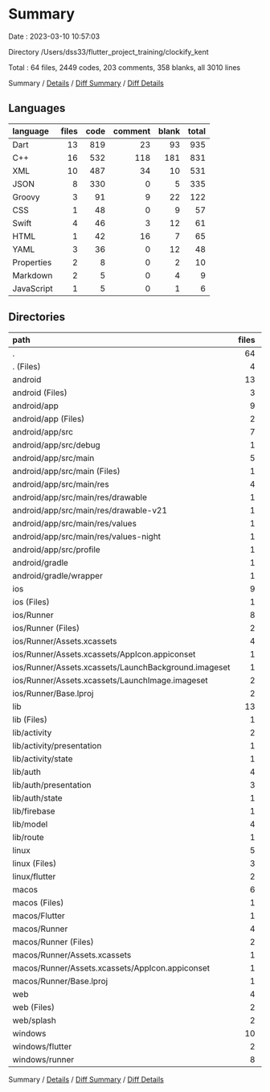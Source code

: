 # Summary

Date : 2023-03-10 10:57:03

Directory /Users/dss33/flutter_project_training/clockify_kent

Total : 64 files,  2449 codes, 203 comments, 358 blanks, all 3010 lines

Summary / [Details](details.md) / [Diff Summary](diff.md) / [Diff Details](diff-details.md)

## Languages
| language | files | code | comment | blank | total |
| :--- | ---: | ---: | ---: | ---: | ---: |
| Dart | 13 | 819 | 23 | 93 | 935 |
| C++ | 16 | 532 | 118 | 181 | 831 |
| XML | 10 | 487 | 34 | 10 | 531 |
| JSON | 8 | 330 | 0 | 5 | 335 |
| Groovy | 3 | 91 | 9 | 22 | 122 |
| CSS | 1 | 48 | 0 | 9 | 57 |
| Swift | 4 | 46 | 3 | 12 | 61 |
| HTML | 1 | 42 | 16 | 7 | 65 |
| YAML | 3 | 36 | 0 | 12 | 48 |
| Properties | 2 | 8 | 0 | 2 | 10 |
| Markdown | 2 | 5 | 0 | 4 | 9 |
| JavaScript | 1 | 5 | 0 | 1 | 6 |

## Directories
| path | files | code | comment | blank | total |
| :--- | ---: | ---: | ---: | ---: | ---: |
| . | 64 | 2,449 | 203 | 358 | 3,010 |
| . (Files) | 4 | 38 | 0 | 14 | 52 |
| android | 13 | 222 | 41 | 31 | 294 |
| android (Files) | 3 | 39 | 2 | 10 | 51 |
| android/app | 9 | 178 | 39 | 20 | 237 |
| android/app (Files) | 2 | 102 | 7 | 13 | 122 |
| android/app/src | 7 | 76 | 32 | 7 | 115 |
| android/app/src/debug | 1 | 4 | 4 | 1 | 9 |
| android/app/src/main | 5 | 68 | 24 | 5 | 97 |
| android/app/src/main (Files) | 1 | 28 | 6 | 1 | 35 |
| android/app/src/main/res | 4 | 40 | 18 | 4 | 62 |
| android/app/src/main/res/drawable | 1 | 9 | 0 | 1 | 10 |
| android/app/src/main/res/drawable-v21 | 1 | 9 | 0 | 1 | 10 |
| android/app/src/main/res/values | 1 | 13 | 9 | 1 | 23 |
| android/app/src/main/res/values-night | 1 | 9 | 9 | 1 | 19 |
| android/app/src/profile | 1 | 4 | 4 | 1 | 9 |
| android/gradle | 1 | 5 | 0 | 1 | 6 |
| android/gradle/wrapper | 1 | 5 | 0 | 1 | 6 |
| ios | 9 | 257 | 2 | 10 | 269 |
| ios (Files) | 1 | 7 | 0 | 0 | 7 |
| ios/Runner | 8 | 250 | 2 | 10 | 262 |
| ios/Runner (Files) | 2 | 13 | 0 | 3 | 16 |
| ios/Runner/Assets.xcassets | 4 | 169 | 0 | 5 | 174 |
| ios/Runner/Assets.xcassets/AppIcon.appiconset | 1 | 122 | 0 | 1 | 123 |
| ios/Runner/Assets.xcassets/LaunchBackground.imageset | 1 | 21 | 0 | 1 | 22 |
| ios/Runner/Assets.xcassets/LaunchImage.imageset | 2 | 26 | 0 | 3 | 29 |
| ios/Runner/Base.lproj | 2 | 68 | 2 | 2 | 72 |
| lib | 13 | 819 | 23 | 93 | 935 |
| lib (Files) | 1 | 41 | 0 | 6 | 47 |
| lib/activity | 2 | 45 | 0 | 9 | 54 |
| lib/activity/presentation | 1 | 0 | 0 | 1 | 1 |
| lib/activity/state | 1 | 45 | 0 | 8 | 53 |
| lib/auth | 4 | 471 | 3 | 27 | 501 |
| lib/auth/presentation | 3 | 421 | 3 | 20 | 444 |
| lib/auth/state | 1 | 50 | 0 | 7 | 57 |
| lib/firebase | 1 | 56 | 12 | 4 | 72 |
| lib/model | 4 | 138 | 8 | 33 | 179 |
| lib/route | 1 | 68 | 0 | 14 | 82 |
| linux | 5 | 94 | 27 | 38 | 159 |
| linux (Files) | 3 | 86 | 18 | 27 | 131 |
| linux/flutter | 2 | 8 | 9 | 11 | 28 |
| macos | 6 | 452 | 3 | 12 | 467 |
| macos (Files) | 1 | 7 | 0 | 0 | 7 |
| macos/Flutter | 1 | 14 | 3 | 4 | 21 |
| macos/Runner | 4 | 431 | 0 | 8 | 439 |
| macos/Runner (Files) | 2 | 20 | 0 | 6 | 26 |
| macos/Runner/Assets.xcassets | 1 | 68 | 0 | 1 | 69 |
| macos/Runner/Assets.xcassets/AppIcon.appiconset | 1 | 68 | 0 | 1 | 69 |
| macos/Runner/Base.lproj | 1 | 343 | 0 | 1 | 344 |
| web | 4 | 130 | 16 | 18 | 164 |
| web (Files) | 2 | 77 | 16 | 8 | 101 |
| web/splash | 2 | 53 | 0 | 10 | 63 |
| windows | 10 | 437 | 91 | 142 | 670 |
| windows/flutter | 2 | 11 | 9 | 11 | 31 |
| windows/runner | 8 | 426 | 82 | 131 | 639 |

Summary / [Details](details.md) / [Diff Summary](diff.md) / [Diff Details](diff-details.md)